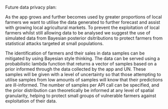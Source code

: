 Future data privacy plan:

As the app grows and further becomes used by greater proportions of local farmers we want to utilise the data generated to further forecast and assist with growing local agricultural markets. To prevent the exploitation of local farmers whilst still allowing data to be analysed we suggest the use of simulated data from Bayesian posterior dsitributions to protect farmers from statistical attacks targeted at small populations.

The identification of farmers and their sales in data samples can be mitigated by using Bayesian style thinking. The data can be served using a probabilistic lambda function that returns a vector of samples based on a prior informed through the data collected by the app and UN. These samples will be given with a level of uncertainty so that those attempting to utilise samples from low amounts of samples will know that their predictions are ill-informed. The number of samples per API call can be specified, and the prior distribution can theoretically be informed at any level of spatial granularity, helping to protect small groups of vulnerable farmers against exploitation of their data.